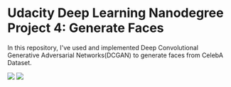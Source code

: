 # Udacity Deep Learning Nanodegree Project 4: Generate Faces

In this repository, I've used and implemented Deep Convolutional Generative Adversarial Networks(DCGAN) to generate faces from CelebA Dataset.

![](https://github.com/meet-minimalist/Udacity-Deep-Leanring-Project-4-Generative-Adversarial-Networks/blob/master/Generated%20Digits.png) ![](https://github.com/meet-minimalist/Udacity-Deep-Leanring-Project-4-Generative-Adversarial-Networks/blob/master/Generated%20Faces.png)
